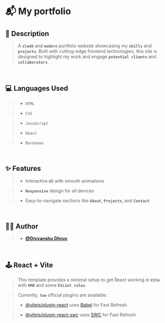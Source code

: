 # 📬 My portfolio

## 🚀 Description

> A **`sleek`** and **`modern`** portfolio website showcasing my **`skills`** and **`projects`**. Built with cutting-edge frontend technologies, this site is designed to highlight my work and engage **`potential clients`** and **`collaborators`**.

<br>

## 💻 Languages Used

> - `HTML`

> - `CSS`

> - `JavaScript`

> - `React`

> - `Markdown`

<br>

## ✨ Features

> - Interactive **`UI`** with smooth animations

> - **`Responsive`** design for all devices

> - Easy-to-navigate sections like **`About`**, **`Projects`**, and **`Contact`**

<br>

## 👨‍💻 Author

> - **[@Divyanshu Dhruv](https://github.com/divyanshudhruv)**

<br>

<!--
## 🚀 How to Run
> 1. Clone the repo:
   **`git clone https://github.com/divyanshudhruv/divyanshudhruv.github.io.git`**

> 2. Install dependencies:
   **`npm install`**

> 3. Start the development server:
   **`npm start`**

<br>

-->

## 🕹️ React + Vite

> This template provides a minimal setup to get React working in **`Vite`** with **`HMR`** and some **`ESLint rules`**.

> Currently, **`two`** official plugins are available:

> - [@vitejs/plugin-react](https://github.com/vitejs/vite-plugin-react/blob/main/packages/plugin-react/README.md) uses [Babel](https://babeljs.io/) for Fast Refresh

> - [@vitejs/plugin-react-swc](https://github.com/vitejs/vite-plugin-react-swc) uses [SWC](https://swc.rs/) for Fast Refresh
